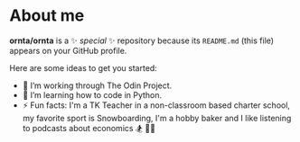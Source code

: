 # About me


**ornta/ornta** is a ✨ _special_ ✨ repository because its `README.md` (this file) appears on your GitHub profile.

Here are some ideas to get you started:

- 🔭 I’m working through The Odin Project.
- 🌱 I’m learning how to code in Python.
- ⚡ Fun facts: I'm a TK Teacher in a non-classroom based charter school, my favorite sport is Snowboarding, I'm a hobby baker and I like listening to podcasts about economics 🏂 👩‍🏫
